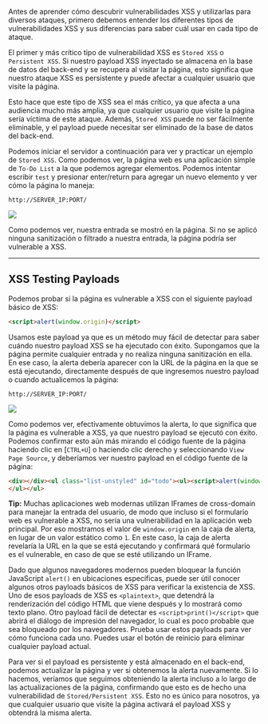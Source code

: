 Antes de aprender cómo descubrir vulnerabilidades XSS y utilizarlas para diversos ataques, primero debemos entender los diferentes tipos de vulnerabilidades XSS y sus diferencias para saber cuál usar en cada tipo de ataque.

El primer y más crítico tipo de vulnerabilidad XSS es `Stored XSS` o `Persistent XSS`. Si nuestro payload XSS inyectado se almacena en la base de datos del back-end y se recupera al visitar la página, esto significa que nuestro ataque XSS es persistente y puede afectar a cualquier usuario que visite la página.

Esto hace que este tipo de XSS sea el más crítico, ya que afecta a una audiencia mucho más amplia, ya que cualquier usuario que visite la página sería víctima de este ataque. Además, `Stored XSS` puede no ser fácilmente eliminable, y el payload puede necesitar ser eliminado de la base de datos del back-end.

Podemos iniciar el servidor a continuación para ver y practicar un ejemplo de `Stored XSS`. Como podemos ver, la página web es una aplicación simple de `To-Do List` a la que podemos agregar elementos. Podemos intentar escribir `test` y presionar enter/return para agregar un nuevo elemento y ver cómo la página lo maneja:

`http://SERVER_IP:PORT/`

![](https://academy.hackthebox.com/storage/modules/103/xss_stored_xss.jpg)

Como podemos ver, nuestra entrada se mostró en la página. Si no se aplicó ninguna sanitización o filtrado a nuestra entrada, la página podría ser vulnerable a XSS.

---

## XSS Testing Payloads

Podemos probar si la página es vulnerable a XSS con el siguiente payload básico de XSS:

```html
<script>alert(window.origin)</script>
```

Usamos este payload ya que es un método muy fácil de detectar para saber cuándo nuestro payload XSS se ha ejecutado con éxito. Supongamos que la página permite cualquier entrada y no realiza ninguna sanitización en ella. En ese caso, la alerta debería aparecer con la URL de la página en la que se está ejecutando, directamente después de que ingresemos nuestro payload o cuando actualicemos la página:

`http://SERVER_IP:PORT/`

![](https://academy.hackthebox.com/storage/modules/103/xss_stored_xss_alert.jpg)

Como podemos ver, efectivamente obtuvimos la alerta, lo que significa que la página es vulnerable a XSS, ya que nuestro payload se ejecutó con éxito. Podemos confirmar esto aún más mirando el código fuente de la página haciendo clic en [`CTRL+U`] o haciendo clic derecho y seleccionando `View Page Source`, y deberíamos ver nuestro payload en el código fuente de la página:

```html
<div></div><ul class="list-unstyled" id="todo"><ul><script>alert(window.origin)</script>
</ul></ul>
```

**Tip:** Muchas aplicaciones web modernas utilizan IFrames de cross-domain para manejar la entrada del usuario, de modo que incluso si el formulario web es vulnerable a XSS, no sería una vulnerabilidad en la aplicación web principal. Por eso mostramos el valor de `window.origin` en la caja de alerta, en lugar de un valor estático como `1`. En este caso, la caja de alerta revelaría la URL en la que se está ejecutando y confirmará qué formulario es el vulnerable, en caso de que se esté utilizando un IFrame.

Dado que algunos navegadores modernos pueden bloquear la función JavaScript `alert()` en ubicaciones específicas, puede ser útil conocer algunos otros payloads básicos de XSS para verificar la existencia de XSS. Uno de esos payloads de XSS es `<plaintext>`, que detendrá la renderización del código HTML que viene después y lo mostrará como texto plano. Otro payload fácil de detectar es `<script>print()</script>` que abrirá el diálogo de impresión del navegador, lo cual es poco probable que sea bloqueado por los navegadores. Prueba usar estos payloads para ver cómo funciona cada uno. Puedes usar el botón de reinicio para eliminar cualquier payload actual.

Para ver si el payload es persistente y está almacenado en el back-end, podemos actualizar la página y ver si obtenemos la alerta nuevamente. Si lo hacemos, veríamos que seguimos obteniendo la alerta incluso a lo largo de las actualizaciones de la página, confirmando que esto es de hecho una vulnerabilidad de `Stored/Persistent XSS`. Esto no es único para nosotros, ya que cualquier usuario que visite la página activará el payload XSS y obtendrá la misma alerta.